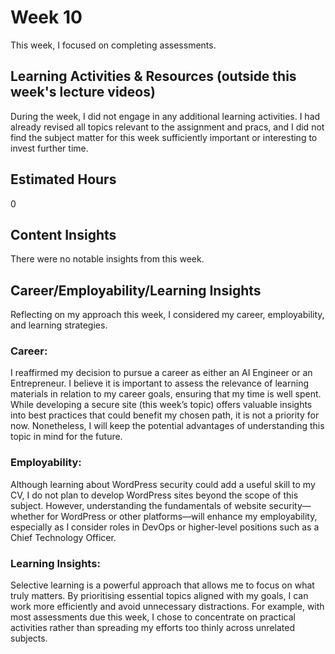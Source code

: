 # Week 10
This week, I focused on completing assessments.

## Learning Activities & Resources (outside this week's lecture videos)
During the week, I did not engage in any additional learning activities. I had already revised all topics relevant to the assignment and pracs, and I did not find the subject matter for this week sufficiently important or interesting to invest further time.

## Estimated Hours
0

## Content Insights
There were no notable insights from this week.

## Career/Employability/Learning Insights
Reflecting on my approach this week, I considered my career, employability, and learning strategies.

### Career:
I reaffirmed my decision to pursue a career as either an AI Engineer or an Entrepreneur. I believe it is important to assess the relevance of learning materials in relation to my career goals, ensuring that my time is well spent. While developing a secure site (this week’s topic) offers valuable insights into best practices that could benefit my chosen path, it is not a priority for now. Nonetheless, I will keep the potential advantages of understanding this topic in mind for the future.

### Employability:
Although learning about WordPress security could add a useful skill to my CV, I do not plan to develop WordPress sites beyond the scope of this subject. However, understanding the fundamentals of website security—whether for WordPress or other platforms—will enhance my employability, especially as I consider roles in DevOps or higher-level positions such as a Chief Technology Officer.

### Learning Insights:
Selective learning is a powerful approach that allows me to focus on what truly matters. By prioritising essential topics aligned with my goals, I can work more efficiently and avoid unnecessary distractions. For example, with most assessments due this week, I chose to concentrate on practical activities rather than spreading my efforts too thinly across unrelated subjects.
